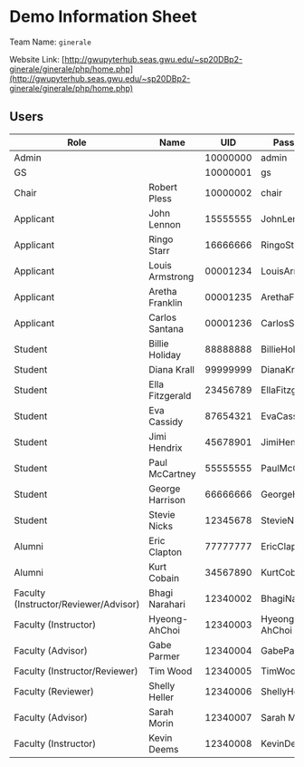 # Demo Information Sheet

Team Name: `ginerale`

Website Link: [http://gwupyterhub.seas.gwu.edu/~sp20DBp2-ginerale/ginerale/php/home.php](http://gwupyterhub.seas.gwu.edu/~sp20DBp2-ginerale/ginerale/php/home.php)

## Users
| Role                                  | Name            | UID      | Password       |
|---------------------------------------|-----------------|----------|----------------|
| Admin                                 |                 | 10000000 | admin          |
| GS                                    |                 | 10000001 | gs             |
| Chair                                 | Robert Pless    | 10000002 | chair          |
| Applicant                             | John Lennon     | 15555555 | JohnLennon     |
| Applicant                             | Ringo Starr     | 16666666 | RingoStarr     |
| Applicant                             | Louis Armstrong | 00001234 | LouisArmstrong |
| Applicant                             | Aretha Franklin | 00001235 | ArethaFranklin |
| Applicant                             | Carlos Santana  | 00001236 | CarlosSantana  |
| Student                               | Billie Holiday  | 88888888 | BillieHoliday  |
| Student                               | Diana Krall     | 99999999 | DianaKrall     |
| Student                               | Ella Fitzgerald | 23456789 | EllaFitzgerald |
| Student                               | Eva Cassidy     | 87654321 | EvaCassidy     |
| Student                               | Jimi Hendrix    | 45678901 | JimiHendrix    |
| Student                               | Paul McCartney  | 55555555 | PaulMcCartney  |
| Student                               | George Harrison | 66666666 | GeorgeHarrison |
| Student                               | Stevie Nicks    | 12345678 | StevieNicks    |
| Alumni                                | Eric Clapton    | 77777777 | EricClapton    |
| Alumni                                | Kurt Cobain     | 34567890 | KurtCobain     |
| Faculty (Instructor/Reviewer/Advisor) | Bhagi Narahari  | 12340002 | BhagiNarahari  |
| Faculty (Instructor)                  | Hyeong-AhChoi   | 12340003 | Hyeong-AhChoi  |
| Faculty (Advisor)                     | Gabe Parmer     | 12340004 | GabeParmer     |
| Faculty (Instructor/Reviewer)         | Tim Wood        | 12340005 | TimWood        |
| Faculty (Reviewer)                    | Shelly Heller   | 12340006 | ShellyHeller   |
| Faculty (Advisor)                     | Sarah Morin     | 12340007 | Sarah Morin    |
| Faculty (Instructor)                  | Kevin Deems     | 12340008 | KevinDeems     |
